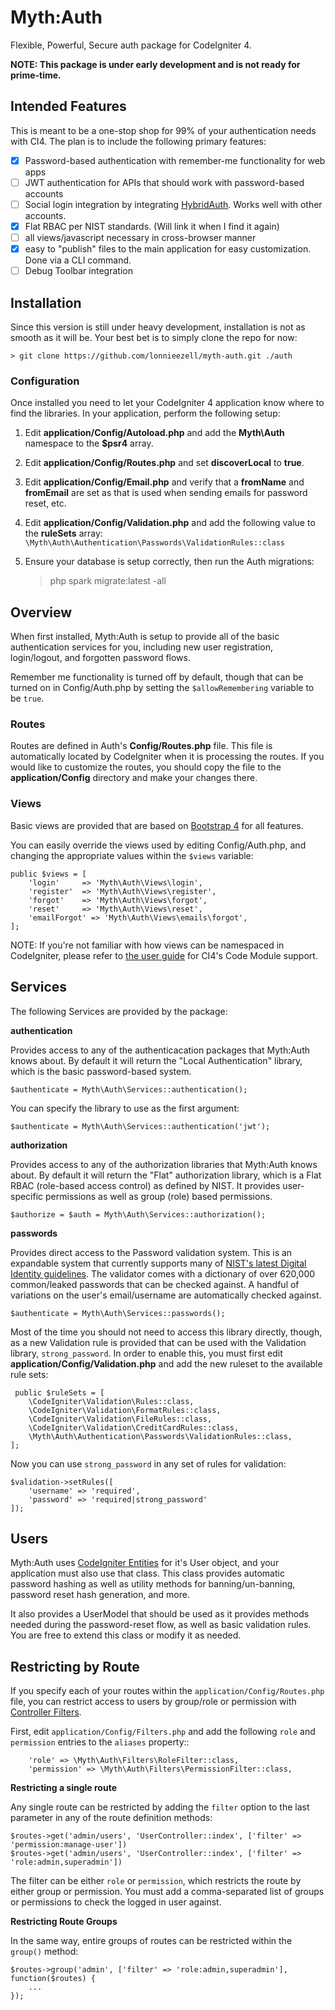 # Myth:Auth

Flexible, Powerful, Secure auth package for CodeIgniter 4.

**NOTE: This package is under early development and is not ready for prime-time.**

## Intended Features

This is meant to be a one-stop shop for 99% of your authentication needs with CI4. The plan is 
to include the following primary features: 

- [x] Password-based authentication with remember-me functionality for web apps
- [ ] JWT authentication for APIs that should work with password-based accounts
- [ ] Social login integration by integrating [HybridAuth](https://hybridauth.github.io/). Works well with other accounts.
- [x] Flat RBAC per NIST standards. (Will link it when I find it again)
- [ ] all views/javascript necessary in cross-browser manner
- [x] easy to "publish" files to the main application for easy customization. Done via a CLI command.
- [ ] Debug Toolbar integration

## Installation

Since this version is still under heavy development, installation is not as smooth as it will be. 
Your best bet is to simply clone the repo for now:

    > git clone https://github.com/lonnieezell/myth-auth.git ./auth 

### Configuration

Once installed you need to let your CodeIgniter 4 application know where to find the libraries. In your application,
perform the following setup: 

1. Edit **application/Config/Autoload.php** and add the **Myth\Auth** namespace to the **$psr4** array.
2. Edit **application/Config/Routes.php** and set **discoverLocal** to **true**.
3. Edit **application/Config/Email.php** and verify that a **fromName** and **fromEmail** are set 
    as that is used when sending emails for password reset, etc. 
4. Edit **application/Config/Validation.php** and add the following value to the **ruleSets** array: 
    `\Myth\Auth\Authentication\Passwords\ValidationRules::class`
4. Ensure your database is setup correctly, then run the Auth migrations: 

    > php spark migrate:latest -all  

## Overview

When first installed, Myth:Auth is setup to provide all of the basic authentication services 
for you, including new user registration, login/logout, and forgotten password flows.

Remember me functionality is turned off by default, though that can be turned on in Config/Auth.php
by setting the `$allowRemembering` variable to be `true`.

### Routes

Routes are defined in Auth's **Config/Routes.php** file. This file is automatically located by CodeIgniter
when it is processing the routes. If you would like to customize the routes, you should copy the file
to the **application/Config** directory and make your changes there.

### Views

Basic views are provided that are based on [Bootstrap 4](http://getbootstrap.com/) for all features.

You can easily override the views used by editing Config/Auth.php, and changing the appropriate values
within the `$views` variable: 

    public $views = [
        'login'     => 'Myth\Auth\Views\login',
        'register'  => 'Myth\Auth\Views\register',
        'forgot'    => 'Myth\Auth\Views\forgot',
        'reset'     => 'Myth\Auth\Views\reset',
        'emailForgot' => 'Myth\Auth\Views\emails\forgot',
    ];

NOTE: If you're not familiar with how views can be namespaced in CodeIgniter, please refer to 
[the user guide](https://codeigniter4.github.io/CodeIgniter4/general/modules.html) for CI4's 
Code Module support. 

## Services

The following Services are provided by the package: 

**authentication** 

Provides access to any of the authenticacation packages that Myth:Auth knows about. By default
it will return the "Local Authentication" library, which is the basic password-based system.

    $authenticate = Myth\Auth\Services::authentication();
    
You can specify the library to use as the first argument:

    $authenticate = Myth\Auth\Services::authentication('jwt');
    
**authorization**

Provides access to any of the authorization libraries that Myth:Auth knows about. By default
it will return the "Flat" authorization library, which is a Flat RBAC (role-based access control)
as defined by NIST. It provides user-specific permissions as well as group (role) based permissions.

    $authorize = $auth = Myth\Auth\Services::authorization();

**passwords**

Provides direct access to the Password validation system. This is an expandable system that currently
supports many of [NIST's latest Digital Identity guidelines](https://pages.nist.gov/800-63-3/). The 
validator comes with a dictionary of over 620,000 common/leaked passwords that can be checked against.
A handful of variations on the user's email/username are automatically checked against. 

    $authenticate = Myth\Auth\Services::passwords();
   
Most of the time you should not need to access this library directly, though, as a new Validation rule
is provided that can be used with the Validation library, `strong_password`. In order to enable this, 
you must first edit **application/Config/Validation.php** and add the new ruleset to the available rule sets:

     public $ruleSets = [
        \CodeIgniter\Validation\Rules::class,
        \CodeIgniter\Validation\FormatRules::class,
        \CodeIgniter\Validation\FileRules::class,
        \CodeIgniter\Validation\CreditCardRules::class,
        \Myth\Auth\Authentication\Passwords\ValidationRules::class,
    ];
    
Now you can use `strong_password` in any set of rules for validation:

    $validation->setRules([
        'username' => 'required',
        'password' => 'required|strong_password'
    ]);

## Users

Myth:Auth uses [CodeIgniter Entities](https://codeigniter4.github.io/CodeIgniter4/models/entities.html) 
for it's User object, and your application must also use that class. This class
provides automatic password hashing as well as utility methods for banning/un-banning, password
reset hash generation, and more. 

It also provides a UserModel that should be used as it provides methods needed during the 
password-reset flow, as well as basic validation rules. You are free to extend this class
or modify it as needed.

## Restricting by Route

If you specify each of your routes within the `application/Config/Routes.php` file, you can restrict access
to users by group/role or permission with [Controller Filters](https://codeigniter4.github.io/CodeIgniter4/incoming/filters.html).

First, edit `application/Config/Filters.php` and add the following `role` and `permission` entries to the 
`aliases` property::

```
    'role' => \Myth\Auth\Filters\RoleFilter::class,
    'permission' => \Myth\Auth\Filters\PermissionFilter::class,
```

**Restricting a single route**

Any single route can be restricted by adding the `filter` option to the last parameter in any of the route definition
methods:

```
$routes->get('admin/users', 'UserController::index', ['filter' => 'permission:manage-user'])
$routes->get('admin/users', 'UserController::index', ['filter' => 'role:admin,superadmin'])
``` 

The filter can be either `role` or `permission`, which restricts the route by either group or permission. 
You must add a comma-separated list of groups or permissions to check the logged in user against. 

**Restricting Route Groups**

In the same way, entire groups of routes can be restricted within the `group()` method:

```
$routes->group('admin', ['filter' => 'role:admin,superadmin'], function($routes) {
    ...
});
```
